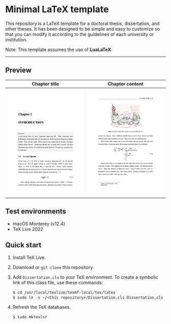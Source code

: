 # Minimal LaTeX template

This repository is a LaTeX template for a doctoral thesis, dissertation, and other theses.
It has been designed to be simple and easy to customize so that you can modify it according to the guidelines of each university or institution.

Note: This template assumes the use of **LuaLaTeX**.

---

## Preview
| Chapter title | Chapter content |
|:---:|:---:|
|![Chapter title](examples/example_1.jpeg)|![Chapter content](examples/example_2.jpeg)|


## Test environments
- macOS Monterey (v12.4)
- TeX Live 2022

## Quick start

1. Install TeX Live.

1. Download or `git clone` this repository.

1. Add `Dissertation.cls` to your TeX environment. To create a symbolic link of this class file, use these commands:
    ```
    $ cd /usr/local/texlive/texmf-local/tex/latex
    $ sudo ln -s ~/<this repository>/Dissertation.cls Dissertation.cls
    ```

1. Refresh the TeX databases.
    ```
    $ sudo mktexlsr
    ```
